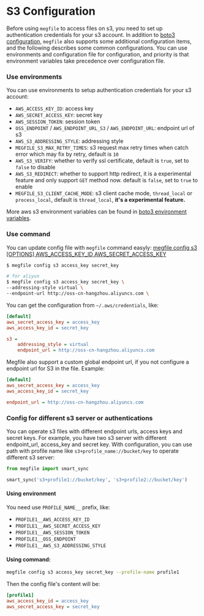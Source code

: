 S3 Configuration
================

Before using `megfile` to access files on s3, you need to set up authentication credentials for your s3 account. In addition to [boto3 configuration](https://boto3.amazonaws.com/v1/documentation/api/latest/guide/configuration.html), `megfile` also supports some additional configuration items, and the following describes some common configurations.
You can use environments and configuration file for configuration, and priority is that environment variables take precedence over configuration file.

### Use environments
You can use environments to setup authentication credentials for your s3 account:
- `AWS_ACCESS_KEY_ID`: access key
- `AWS_SECRET_ACCESS_KEY`: secret key
- `AWS_SESSION_TOKEN`: session token
- `OSS_ENDPOINT` / `AWS_ENDPOINT_URL_S3` / `AWS_ENDPOINT_URL`: endpoint url of s3
- `AWS_S3_ADDRESSING_STYLE`: addressing style
- `MEGFILE_S3_MAX_RETRY_TIMES`: s3 request max retry times when catch error which may fix by retry, default is `10`
- `AWS_S3_VERIFY`: whether to verify ssl certificate, default is `true`, set to `false` to disable
- `AWS_S3_REDIRECT`: whether to support http redirect, it is a experimental feature and only support `GET` method now. default is `false`, set to `true` to enable
- `MEGFILE_S3_CLIENT_CACHE_MODE`: s3 client cache mode, `thread_local` or `process_local`, default is `thread_local`, **it's a experimental feature.**

More aws s3 environment variables can be found in [boto3 environment variables](https://boto3.amazonaws.com/v1/documentation/api/latest/guide/configuration.html#using-environment-variables).

### Use command
You can update config file with `megfile` command easyly:
[megfile config s3 [OPTIONS] AWS_ACCESS_KEY_ID AWS_SECRET_ACCESS_KEY](https://megvii-research.github.io/megfile/cli.html#megfile-config-s3) 

```bash
$ megfile config s3 access_key secret_key

# for aliyun
$ megfile config s3 access_key secret_key \
--addressing-style virtual \
--endpoint-url http://oss-cn-hangzhou.aliyuncs.com \
```

You can get the configuration from `~/.aws/credentials`, like:
```ini
[default]
aws_secret_access_key = access_key
aws_access_key_id = secret_key

s3 =
    addressing_style = virtual
    endpoint_url = http://oss-cn-hangzhou.aliyuncs.com
```

Megfile also support a custom global endpoint url, if you not configure a endpoint url for S3 in the file. Example:

```ini
[default]
aws_secret_access_key = access_key
aws_access_key_id = secret_key

endpoint_url = http://oss-cn-hangzhou.aliyuncs.com
```

### Config for different s3 server or authentications
You can operate s3 files with different endpoint urls, access keys and secret keys. 
For example, you have two s3 server with different endpoint_url, access_key and secret key. With configuration, you can use path with profile name like `s3+profile_name://bucket/key` to operate different s3 server:
```python
from megfile import smart_sync

smart_sync('s3+profile1://bucket/key', 's3+profile2://bucket/key')
```

#### Using environment
You need use `PROFILE_NAME__` prefix, like: 

- `PROFILE1__AWS_ACCESS_KEY_ID`
- `PROFILE1__AWS_SECRET_ACCESS_KEY`
- `PROFILE1__AWS_SESSION_TOKEN`
- `PROFILE1__OSS_ENDPOINT`
- `PROFILE1__AWS_S3_ADDRESSING_STYLE`

#### Using command:
```bash
megfile config s3 access_key secret_key --profile-name profile1
```

Then the config file's content will be:

```ini
[profile1]
aws_access_key_id = access_key
aws_secret_access_key = secret_key
```
